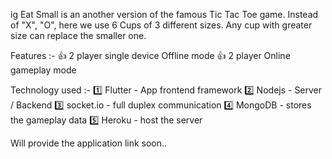 ig Eat Small is an another version of the famous Tic Tac Toe game. Instead of "X", "O", here we use 6 Cups of 3 different sizes. Any cup with greater size can replace the smaller one.

Features :-
👍 2 player single device Offline mode
👍 2 player Online gameplay mode

Technology used :- 
1️⃣ Flutter - App frontend framework
2️⃣ Nodejs - Server / Backend
3️⃣ socket.io - full duplex communication
4️⃣ MongoDB - stores the gameplay data
5️⃣ Heroku - host the server


Will provide the application link soon..
